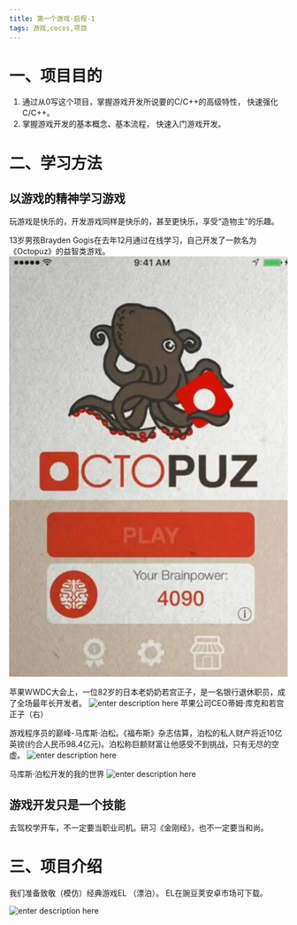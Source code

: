 ```yaml
---
title: 第一个游戏-启程-1
tags: 游戏,cocos,项目
---
```


# 一、项目目的

 1. 通过从0写这个项目，掌握游戏开发所说要的C/C\+\+的高级特性， 快速强化C/C++。
 2. 掌握游戏开发的基本概念、基本流程， 快速入门游戏开发。
# 二、学习方法
## 以游戏的精神学习游戏
 玩游戏是快乐的，开发游戏同样是快乐的，甚至更快乐，享受“造物主”的乐趣。
   
13岁男孩Brayden Gogis在去年12月通过在线学习，自己开发了一款名为《Octopuz》的益智类游戏。
![enter description here](./images/1531331918973.png)

苹果WWDC大会上，一位82岁的日本老奶奶若宫正子，是一名银行退休职员，成了全场最年长开发者。
![enter description here](./images/1531331948707.png)
苹果公司CEO蒂姆·库克和若宫正子（右） 

游戏程序员的巅峰-马库斯·泊松。《福布斯》杂志估算，泊松的私人财产将近10亿英镑(约合人民币98.4亿元)。泊松称巨额财富让他感受不到挑战，只有无尽的空虚。
![enter description here](./images/1531331991317.png)

马库斯·泊松开发的我的世界
![enter description here](./images/1531332024144.png)
## 游戏开发只是一个技能
去驾校学开车，不一定要当职业司机。研习《金刚经》，也不一定要当和尚。
# 三、项目介绍
我们准备致敬（模仿）经典游戏EL （漂泊）。
EL在豌豆荚安卓市场可下载。

![enter description here](./images/1531332054431.png)
